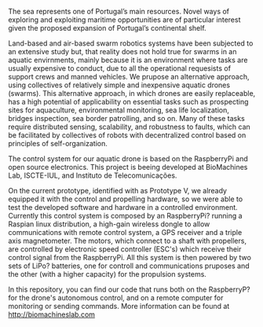 The sea represents one of Portugal’s main resources. Novel ways of exploring and exploiting maritime opportunities are of particular interest given the proposed expansion of Portugal’s continental shelf.

Land-based and air-based swarm robotics systems have been subjected to an extensive study but, that reality does not hold true for swarms in an aquatic envirnments, mainly because it is an environment where tasks are usually expensive to conduct, due to all the operational requesists of support crews and manned vehicles. We prupose an alternative approach, using collectives of relatively simple and inexpensive aquatic drones (swarms). This alternative approach, in which drones are easily replaceable, has a high potential of applicability on essential tasks such as prospecting sites for aquaculture, environmental monitoring, sea life localization, bridges inspection, sea border patrolling, and so on. Many of these tasks require distributed sensing, scalability, and robustness to faults, which can be facilitated by collectives of robots with decentralized control based on principles of self-organization.

The control system for our aquatic drone is based on the RaspberryPi and open source electronics. This project is beeing developed at BioMachines Lab, ISCTE-IUL, and Instituto de Telecomunicações.

On the current prototype, identified with as Prototype V, we already equipped it with the control and propelling hardware, so we were able to test the developed software and hardware in a controlled environment. Currently this control system is composed by an RaspberryPi? running a Raspian linux distribution, a high-gain wireless dongle to allow communications with remote control system, a GPS receiver and a triple axis magnetometer. The motors, which connect to a shaft with propellers, are controlled by electronic speed controller (ESC's) which receive their control signal from the RaspberryPi. All this system is then powered by two sets of LiPo? batteries, one for controll and communications pruposes and the other (with a higher capacity) for the propulsion systems.

In this repository, you can find our code that runs both on the RaspberryP? for the drone's autonomous control, and on a remote computer for monitoring or sending commands. More information can be found at http://biomachineslab.com

